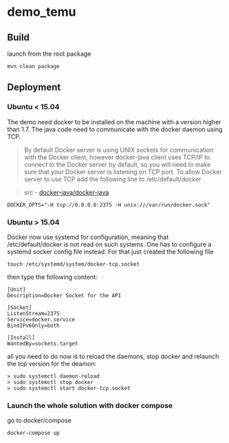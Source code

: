 # demo_temu

## Build

launch  from the root package

```
mvn clean package
```




## Deployment

### Ubuntu < 15.04
The demo need docker to be installed on the machine with a version higher than 1.7. The java code need to communicate with the docker daemon using TCP.

>By default Docker server is using UNIX sockets for communication with the Docker client, however docker-java client uses TCP/IP to connect to the Docker server by default, so you will need to make sure that your Docker server is listening on TCP port. To allow Docker server to use TCP add the following line to /etc/default/docker
 
> src - [docker-java/docker-java](https://github.com/docker-java/docker-java)

```
DOCKER_OPTS="-H tcp://0.0.0.0:2375 -H unix:///var/run/docker.sock"
```


### Ubuntu > 15.04

Docker now use systemd for configuration, meaning that /etc/default/docker is not read on such systems. One has to configure a systemd socker config file instead. For that just created the following file

```
touch /etc/systemd/system/docker-tcp.socket
```

then type the following content:
```
[Unit]
Description=Docker Socket for the API

[Socket]
ListenStream=2375
Service=docker.service
BindIPv6Only=both

[Install]
WantedBy=sockets.target
```

all you need to do now is to reload the daemons, stop docker and relaunch the tcp version for the deamon:


```
> sudo systemctl daemon-reload
> sudo systemctl stop docker
> sudo systemctl start docker-tcp.socket
```


### Launch the whole solution with docker compose

go to docker/compose 

```
docker-compose up
```
